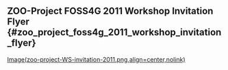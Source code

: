 ## ZOO-Project FOSS4G 2011 Workshop Invitation Flyer {#zoo_project_foss4g_2011_workshop_invitation_flyer}

[Image(zoo-project-WS-invitation-2011.png,align=center,nolink)](Image(zoo-project-WS-invitation-2011.png,align=center,nolink) "wikilink")
